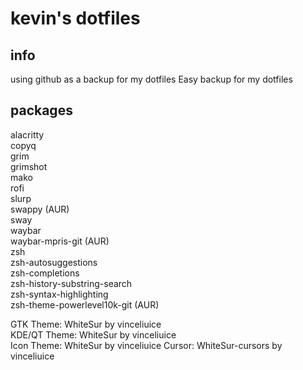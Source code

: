 # kevin's dotfiles

## info
using github as a backup for my dotfiles
Easy backup for my dotfiles

## packages 
alacritty  
copyq  
grim  
grimshot  
mako  
rofi  
slurp  
swappy (AUR)  
sway  
waybar  
waybar-mpris-git (AUR)  
zsh  
zsh-autosuggestions  
zsh-completions  
zsh-history-substring-search  
zsh-syntax-highlighting  
zsh-theme-powerlevel10k-git (AUR)  


GTK Theme: WhiteSur by vinceliuice  
KDE/QT Theme: WhiteSur by vinceliuice  
Icon Theme: WhiteSur by vinceliuice 
Cursor: WhiteSur-cursors by vinceliuice 

